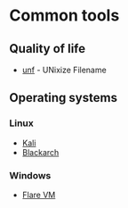 # Common tools

## Quality of life

- [unf](https://github.com/io12/unf) - UNixize Filename

## Operating systems

### Linux

- [Kali](https://www.kali.org/)
- [Blackarch](https://blackarch.org/)

### Windows

- [Flare VM](https://github.com/mandiant/flare-vm)
